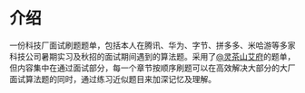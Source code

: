 # 介绍
一份科技厂面试刷题题单，包括本人在腾讯、华为、字节、拼多多、米哈游等多家科技公司暑期实习及秋招的面试期间遇到的算法题。采用了[@灵茶山艾府](https://leetcode.cn/u/endlesscheng/)的题单，但内容集中在通过面试部分，每一个章节按顺序刷题可以在高效解决大部分的大厂面试算法题的同时，通过练习近似题目来加深记忆及理解。
